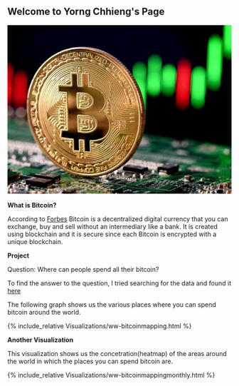 ## Welcome to Yorng Chhieng's Page
![](Image/aa.jpeg)

**What is Bitcoin?**

According to [Forbes](https://www.forbes.com/advisor/investing/what-is-bitcoin/) Bitcoin is a decentralized digital currency that you can exchange, buy and sell without an intermediary like a bank. It is created using blockchain and it is secure since each Bitcoin is encrypted with a unique blockchain.

**Project**

Question: Where can people spend all their bitcoin?

To find the answer to the question, I tried searching for the data and found it [here](datadescription.md)

The following graph shows us the various places where you can spend bitcoin around the world.

{% include_relative Visualizations/ww-bitcoinmapping.html %}

**Another Visualization**

This visualization shows us the concetration(heatmap) of the areas around the world in which the places you can spend bitcoin are.

{% include_relative Visualizations/ww-bitcoinmappingmonthly.html %}


